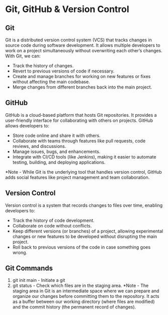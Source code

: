 # Git, GitHub & Version Control

## Git

Git is a distributed version control system (VCS) that tracks changes in source code during software development. It allows multiple developers to work on a project simultaneously without overwriting each other’s changes. With Git, we can:
- Track the history of changes.
- Revert to previous versions of code if necessary.
- Create and manage branches for working on new features or fixes without affecting the main codebase.
- Merge changes from different branches back into the main project.

## GitHub

GitHub is a cloud-based platform that hosts Git repositories. It provides a user-friendly interface for collaborating with others on projects. GitHub allows developers to:
- Store code online and share it with others.
- Collaborate with teams through features like pull requests, code reviews, and discussions.
- Manage issues, bugs, and enhancements.
- Integrate with CI/CD tools (like Jenkins), making it easier to automate testing, building, and deploying applications.

*Note - While Git is the underlying tool that handles version control, GitHub adds social features like project management and team collaboration.

## Version Control

Version control is a system that records changes to files over time, enabling developers to:
- Track the history of code development.
- Collaborate on code without conflicts.
- Keep different versions (or branches) of a project, allowing experimental changes or new features to be developed without disrupting the main project.
- Roll back to previous versions of the code in case something goes wrong.

## Git Commands

1. git init main - Initiate a git
2. git status - Check which files are in the staging area.
*Note - The staging area in Git is an intermediate space where we can prepare and organize our changes before committing them to the repository. It acts as a buffer between our  working directory (where files are modified) and the commit history (the permanent record of changes).














